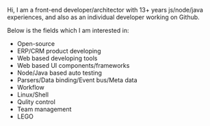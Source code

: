Hi, I am a front-end developer/architector with 13+ years js/node/java experiences, and also as an individual developer working on Github.

Below is the fields which I am interested in:

+ Open-source
+ ERP/CRM product developing
+ Web based developing tools
+ Web based UI components/frameworks
+ Node/Java based auto testing
+ Parsers/Data binding/Event bus/Meta data
+ Workflow
+ Linux/Shell
+ Qulity control
+ Team management
+ LEGO
